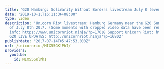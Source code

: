 ```yaml
---
title: 'G20 Hamburg: Solidarity Without Borders livestream July 8 (evening pt.1)'
date: "2019-10-11T16:11:36+08:00"
type: video
description: 'Unicorn Riot livestream: Hamburg Germany near the G20 Summit. From afternoon
  of July 8th 2017. (Some moments with dropped video data have been removed). More
  info: https://www.unicornriot.ninja/?p=17018 Support Unicorn Riot: http://unicornriot.ninja/?page_id=211
  G20 LIVE UPDATES: http://unicornriot.ninja/?p=16802'
publishdate: "2017-07-14T05:47:53.000Z"
url: /unicornriot/MIX55GKlPhI/
providers:
  youtube:
    id: MIX55GKlPhI
---
```

